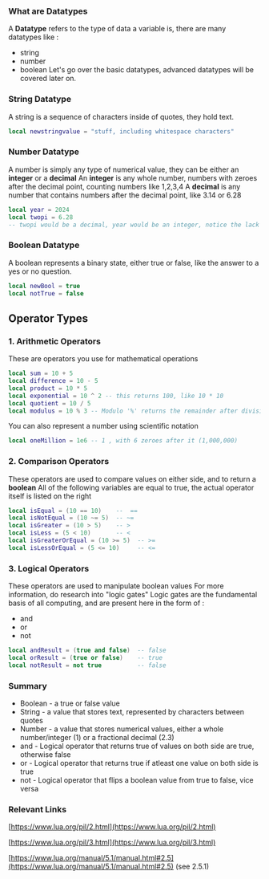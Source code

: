 
### What are Datatypes

A **Datatype** refers to the type of data a variable is, there are many datatypes like :
* string
* number
* boolean
Let's go over the basic datatypes, advanced datatypes will be covered later on.

### String Datatype
A string is a sequence of characters inside of quotes, they hold text.
```lua
local newstringvalue = "stuff, including whitespace characters" 
```
### Number Datatype
A number is simply any type of numerical value, they can be either an **integer** or a **decimal** 
An **integer** is any whole number, numbers with zeroes after the decimal point, counting numbers like 1,2,3,4
A **decimal** is any number that contains numbers after the decimal point,  like 3.14 or 6.28
```lua
local year = 2024
local twopi = 6.28
-- twopi would be a decimal, year would be an integer, notice the lack of decimal point in year.
```
### Boolean Datatype
A boolean represents a binary state, either true or false, like the answer to a yes or no question.
```lua
local newBool = true
local notTrue = false
```
## Operator Types

### 1. Arithmetic Operators
These are operators you use for mathematical operations
```lua
local sum = 10 + 5
local difference = 10 - 5
local product = 10 * 5
local exponential = 10 ^ 2 -- this returns 100, like 10 * 10
local quotient = 10 / 5
local modulus = 10 % 3 -- Modulo '%' returns the remainder after division by the right number.
```
You can also represent a number using scientific notation
```lua
local oneMillion = 1e6 -- 1 , with 6 zeroes after it (1,000,000)
```
### 2. Comparison Operators
These operators are used to compare values on either side, and to return a **boolean**
All of the following variables are equal to true, the actual operator itself is listed on the right
```lua
local isEqual = (10 == 10)    --  ==
local isNotEqual = (10 ~= 5)  -- ~=
local isGreater = (10 > 5)    -- >
local isLess = (5 < 10)       -- <
local isGreaterOrEqual = (10 >= 5)  -- >=
local isLessOrEqual = (5 <= 10)     -- <=
```
### 3. Logical Operators
These operators are used to manipulate boolean values
For more information, do research into "logic gates"
Logic gates are the fundamental basis of all computing, and are present here in the form of :
* and
* or
* not
```lua
local andResult = (true and false)  -- false
local orResult = (true or false)    -- true
local notResult = not true          -- false
```
### Summary
* Boolean - a true or false value
* String - a value that stores text, represented by characters between quotes
* Number - a value that stores numerical values, either a whole number/integer (1) or a fractional decimal (2.3)
* and - Logical operator that returns true of values on both side are true, otherwise false
* or - Logical operator that returns true if atleast one value on both side is true
* not - Logical operator that flips a boolean value from true to false, vice versa

###  Relevant Links

[https://www.lua.org/pil/2.html](https://www.lua.org/pil/2.html)

[https://www.lua.org/pil/3.html](https://www.lua.org/pil/3.html)

[https://www.lua.org/manual/5.1/manual.html#2.5](https://www.lua.org/manual/5.1/manual.html#2.5) (see 2.5.1)